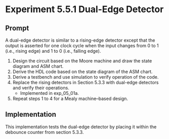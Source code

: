 # Experiment 5.5.1 Dual-Edge Detector

## Prompt
A dual-edge detector is similar to a rising-edge detector except that the output is asserted for one clock cycle when the input changes from 0 to 1 (i.e., rising edge) and 1 to 0 (i.e., falling edge).
1. Design the circuit based on the Moore machine and draw the state diagram and ASM chart. 
2. Derive the HDL code based on the state diagram of the ASM chart. 
3. Derive a testbench and use simulation to verify operation of the code.
4. Replace the rising detectors in Section 5.3.3 with dual-edge detectors and verify their operations. 
    - Implemented in exp_05_01a.
5. Repeat steps 1 to 4 for a Mealy machine–based design.


## Implementation
This implementation tests the dual-edge detector by placing it within the debounce counter from section 5.3.3.